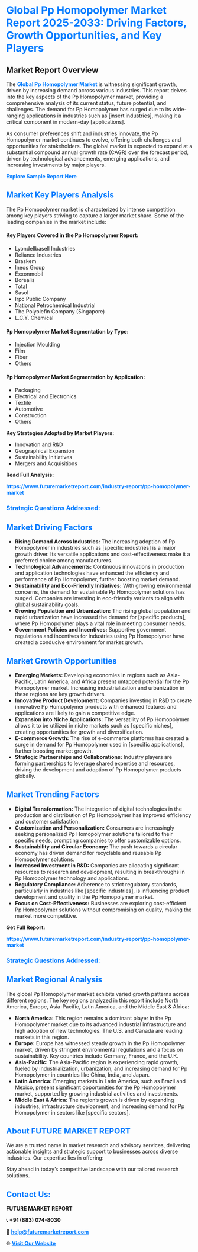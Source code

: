 <h1 style="color: #007BFF;">Global Pp Homopolymer Market Report 2025-2033: Driving Factors, Growth Opportunities, and Key Players</h1>

<section id="overview">
<h2>Market Report Overview</h2>
<p>The <a href="https://www.futuremarketreport.com/industry-report/pp-homopolymer-market" style="color: #007BFF; text-decoration: none;"><strong>Global Pp Homopolymer Market</strong></a> is witnessing significant growth, driven by increasing demand across various industries. This report delves into the key aspects of the Pp Homopolymer market, providing a comprehensive analysis of its current status, future potential, and challenges. The demand for Pp Homopolymer has surged due to its wide-ranging applications in industries such as [insert industries], making it a critical component in modern-day [applications].</p>
<p>As consumer preferences shift and industries innovate, the Pp Homopolymer market continues to evolve, offering both challenges and opportunities for stakeholders. The global market is expected to expand at a substantial compound annual growth rate (CAGR) over the forecast period, driven by technological advancements, emerging applications, and increasing investments by major players.</p>
</section>

<section id="overview">
<p><a href="https://www.futuremarketreport.com/request-sample/reportId=29678" style="color: #007BFF; text-decoration: none;"><strong>Explore Sample Report Here</strong></a></p>
</section>

<section id="key-players">
<h2 style="color: #007BFF;">Market Key Players Analysis</h2>
<p>The Pp Homopolymer market is characterized by intense competition among key players striving to capture a larger market share. Some of the leading companies in the market include:</p>
<h4>Key Players Covered in the Pp Homopolymer Report:</h4>
<ul><li>Lyondellbasell Industries</li><li>Reliance Industries</li><li>Braskem</li><li>Ineos Group</li><li>Exxonmobil</li><li>Borealis</li><li>Total</li><li>Sasol</li><li>Irpc Public Company</li><li>National Petrochemical Industrial</li><li>The Polyolefin Company (Singapore)</li><li>L.C.Y. Chemical</li></ul>
<h4>Pp Homopolymer Market Segmentation by Type:</h4>
<ul><li>Injection Moulding</li><li>Film</li><li>Fiber</li><li>Others</li></ul>

<h4>Pp Homopolymer Market Segmentation by Application:</h4>
<ul><li>Packaging</li><li>Electrical and Electronics</li><li>Textile</li><li>Automotive</li><li>Construction</li><li>Others</li></ul>
<p><strong>Key Strategies Adopted by Market Players:</strong></p>
<ul>
<li>Innovation and R&D</li>
<li>Geographical Expansion</li>
<li>Sustainability Initiatives</li>
<li>Mergers and Acquisitions</li>
</ul>
</section>

<section>
<p><strong>Read Full Analysis: </strong></p><a href="https://www.futuremarketreport.com/industry-report/pp-homopolymer-market" style="color: #007BFF; text-decoration: none;"><strong>https://www.futuremarketreport.com/industry-report/pp-homopolymer-market</strong></a>
<h3 style="color: #007BFF;">Strategic Questions Addressed:</h3>
</section>

<section id="driving-factors">
<h2 style="color: #007BFF;">Market Driving Factors</h2>
<ul>
<li><strong>Rising Demand Across Industries:</strong> The increasing adoption of Pp Homopolymer in industries such as [specific industries] is a major growth driver. Its versatile applications and cost-effectiveness make it a preferred choice among manufacturers.</li>
<li><strong>Technological Advancements:</strong> Continuous innovations in production and application technologies have enhanced the efficiency and performance of Pp Homopolymer, further boosting market demand.</li>
<li><strong>Sustainability and Eco-Friendly Initiatives:</strong> With growing environmental concerns, the demand for sustainable Pp Homopolymer solutions has surged. Companies are investing in eco-friendly variants to align with global sustainability goals.</li>
<li><strong>Growing Population and Urbanization:</strong> The rising global population and rapid urbanization have increased the demand for [specific products], where Pp Homopolymer plays a vital role in meeting consumer needs.</li>
<li><strong>Government Policies and Incentives:</strong> Supportive government regulations and incentives for industries using Pp Homopolymer have created a conducive environment for market growth.</li>
</ul>
</section>

<section id="growth-opportunities">
<h2 style="color: #007BFF;">Market Growth Opportunities</h2>
<ul>
<li><strong>Emerging Markets:</strong> Developing economies in regions such as Asia-Pacific, Latin America, and Africa present untapped potential for the Pp Homopolymer market. Increasing industrialization and urbanization in these regions are key growth drivers.</li>
<li><strong>Innovative Product Development:</strong> Companies investing in R&D to create innovative Pp Homopolymer products with enhanced features and applications are likely to gain a competitive edge.</li>
<li><strong>Expansion into Niche Applications:</strong> The versatility of Pp Homopolymer allows it to be utilized in niche markets such as [specific niches], creating opportunities for growth and diversification.</li>
<li><strong>E-commerce Growth:</strong> The rise of e-commerce platforms has created a surge in demand for Pp Homopolymer used in [specific applications], further boosting market growth.</li>
<li><strong>Strategic Partnerships and Collaborations:</strong> Industry players are forming partnerships to leverage shared expertise and resources, driving the development and adoption of Pp Homopolymer products globally.</li>
</ul>
</section>

<section id="trending-factors">
<h2 style="color: #007BFF;">Market Trending Factors</h2>
<ul>
<li><strong>Digital Transformation:</strong> The integration of digital technologies in the production and distribution of Pp Homopolymer has improved efficiency and customer satisfaction.</li>
<li><strong>Customization and Personalization:</strong> Consumers are increasingly seeking personalized Pp Homopolymer solutions tailored to their specific needs, prompting companies to offer customizable options.</li>
<li><strong>Sustainability and Circular Economy:</strong> The push towards a circular economy has driven demand for recyclable and reusable Pp Homopolymer solutions.</li>
<li><strong>Increased Investment in R&D:</strong> Companies are allocating significant resources to research and development, resulting in breakthroughs in Pp Homopolymer technology and applications.</li>
<li><strong>Regulatory Compliance:</strong> Adherence to strict regulatory standards, particularly in industries like [specific industries], is influencing product development and quality in the Pp Homopolymer market.</li>
<li><strong>Focus on Cost-Effectiveness:</strong> Businesses are exploring cost-efficient Pp Homopolymer solutions without compromising on quality, making the market more competitive.</li>
</ul>
</section>

<section>
<p><strong>Get Full Report: </strong></p><a href="https://www.futuremarketreport.com/industry-report/pp-homopolymer-market" style="color: #007BFF; text-decoration: none;"><strong>https://www.futuremarketreport.com/industry-report/pp-homopolymer-market</strong></a>
<h3 style="color: #007BFF;">Strategic Questions Addressed:</h3>
</section>


<section id="regional-analysis">
<h2 style="color: #007BFF;">Market Regional Analysis</h2>
<p>The global Pp Homopolymer market exhibits varied growth patterns across different regions. The key regions analyzed in this report include North America, Europe, Asia-Pacific, Latin America, and the Middle East & Africa:</p>
<ul>
<li><strong>North America:</strong> This region remains a dominant player in the Pp Homopolymer market due to its advanced industrial infrastructure and high adoption of new technologies. The U.S. and Canada are leading markets in this region.</li>
<li><strong>Europe:</strong> Europe has witnessed steady growth in the Pp Homopolymer market, driven by stringent environmental regulations and a focus on sustainability. Key countries include Germany, France, and the U.K.</li>
<li><strong>Asia-Pacific:</strong> The Asia-Pacific region is experiencing rapid growth, fueled by industrialization, urbanization, and increasing demand for Pp Homopolymer in countries like China, India, and Japan.</li>
<li><strong>Latin America:</strong> Emerging markets in Latin America, such as Brazil and Mexico, present significant opportunities for the Pp Homopolymer market, supported by growing industrial activities and investments.</li>
<li><strong>Middle East & Africa:</strong> The region’s growth is driven by expanding industries, infrastructure development, and increasing demand for Pp Homopolymer in sectors like [specific sectors].</li>
</ul>
</section>

<footer>
<h2 style="color: #007BFF;">About FUTURE MARKET REPORT</h2>
<p>We are a trusted name in market research and advisory services, delivering actionable insights and strategic support to businesses across diverse industries. Our expertise lies in offering:</p>

<p>Stay ahead in today’s competitive landscape with our tailored research solutions.</p>

<h2 style="color: #007BFF;">Contact Us:</h2>
<p><strong>FUTURE MARKET REPORT</strong></p>
<p>📞 <strong>+91 (883) 074-8030</strong></p>
<p>📧 <strong><a href="mailto:help@futuremarketreport.com" style="color: #007BFF;">help@futuremarketreport.com</a></strong></p>
<p>🌐 <strong><a href="https://www.futuremarketreport.com/" style="color: #007BFF;">Visit Our Website</a></strong></p>
</footer>